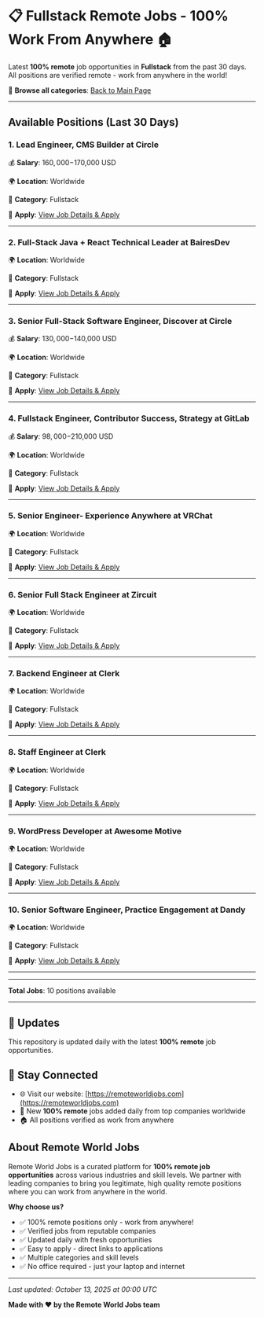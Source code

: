 # 📋 Fullstack Remote Jobs - 100% Work From Anywhere 🏠

Latest **100% remote** job opportunities in **Fullstack** from the past 30 days. All positions are verified remote - work from anywhere in the world!

🔗 **Browse all categories**: [Back to Main Page](README.md)

---

## Available Positions (Last 30 Days)

### 1. Lead Engineer, CMS Builder at Circle

💰 **Salary**: $160,000-$170,000 USD

🌍 **Location**: Worldwide

📍 **Category**: Fullstack

🔗 **Apply**: [View Job Details & Apply](https://remoteworldjobs.com/lead-engineer-cms-builder-circle)

---

### 2. Full-Stack Java + React Technical Leader at BairesDev

🌍 **Location**: Worldwide

📍 **Category**: Fullstack

🔗 **Apply**: [View Job Details & Apply](https://remoteworldjobs.com/full-stack-java-react-technical-leader-remote-bairesdev)

---

### 3. Senior Full-Stack Software Engineer, Discover at Circle

💰 **Salary**: $130,000-$140,000 USD

🌍 **Location**: Worldwide

📍 **Category**: Fullstack

🔗 **Apply**: [View Job Details & Apply](https://remoteworldjobs.com/senior-full-stack-software-engineer-discover-circle)

---

### 4. Fullstack Engineer, Contributor Success, Strategy at GitLab

💰 **Salary**: $98,000-$210,000 USD

🌍 **Location**: Worldwide

📍 **Category**: Fullstack

🔗 **Apply**: [View Job Details & Apply](https://remoteworldjobs.com/fullstack-engineer-contributor-success-strategy-gitlab)

---

### 5. Senior Engineer- Experience Anywhere at VRChat

🌍 **Location**: Worldwide

📍 **Category**: Fullstack

🔗 **Apply**: [View Job Details & Apply](https://remoteworldjobs.com/senior-engineer-experience-anywhere-vrchat)

---

### 6. Senior Full Stack Engineer at Zircuit

🌍 **Location**: Worldwide

📍 **Category**: Fullstack

🔗 **Apply**: [View Job Details & Apply](https://remoteworldjobs.com/senior-full-stack-engineer-zircuit)

---

### 7. Backend Engineer at Clerk

🌍 **Location**: Worldwide

📍 **Category**: Fullstack

🔗 **Apply**: [View Job Details & Apply](https://remoteworldjobs.com/backend-engineer-clerk)

---

### 8. Staff Engineer at Clerk

🌍 **Location**: Worldwide

📍 **Category**: Fullstack

🔗 **Apply**: [View Job Details & Apply](https://remoteworldjobs.com/staff-engineer-clerk)

---

### 9. WordPress Developer at Awesome Motive

🌍 **Location**: Worldwide

📍 **Category**: Fullstack

🔗 **Apply**: [View Job Details & Apply](https://remoteworldjobs.com/wordpress-developer-awesome-motive)

---

### 10. Senior Software Engineer, Practice Engagement at Dandy

🌍 **Location**: Worldwide

📍 **Category**: Fullstack

🔗 **Apply**: [View Job Details & Apply](https://remoteworldjobs.com/senior-software-engineer-practice-engagement-dandy)

---


---

**Total Jobs**: 10 positions available

---

## 🔄 Updates

This repository is updated daily with the latest **100% remote** job opportunities.

## 📧 Stay Connected

- 🌐 Visit our website: [https://remoteworldjobs.com](https://remoteworldjobs.com)
- 💼 New **100% remote** jobs added daily from top companies worldwide
- 🏠 All positions verified as work from anywhere

## About Remote World Jobs

Remote World Jobs is a curated platform for **100% remote job opportunities** across various industries and skill levels. We partner with leading companies to bring you legitimate, high quality remote positions where you can work from anywhere in the world.

**Why choose us?**
- ✅ 100% remote positions only - work from anywhere!
- ✅ Verified jobs from reputable companies
- ✅ Updated daily with fresh opportunities
- ✅ Easy to apply - direct links to applications
- ✅ Multiple categories and skill levels
- ✅ No office required - just your laptop and internet

---

_Last updated: October 13, 2025 at 00:00 UTC_

**Made with ❤️ by the Remote World Jobs team**

